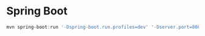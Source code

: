 # Spring Boot

```powershell
mvn spring-boot:run '-Dspring-boot.run.profiles=dev' '-Dserver.port=8080'
```
